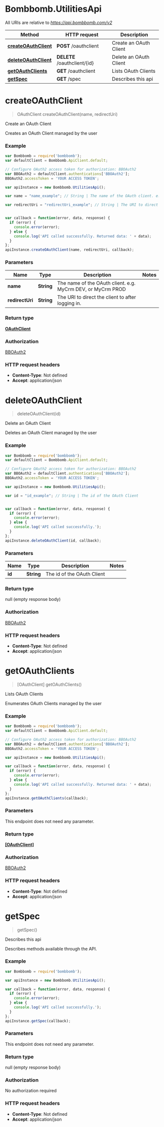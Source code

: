 # Bombbomb.UtilitiesApi

All URIs are relative to *https://api.bombbomb.com/v2*

Method | HTTP request | Description
------------- | ------------- | -------------
[**createOAuthClient**](UtilitiesApi.md#createOAuthClient) | **POST** /oauthclient | Create an OAuth Client
[**deleteOAuthClient**](UtilitiesApi.md#deleteOAuthClient) | **DELETE** /oauthclient/{id} | Delete an OAuth Client
[**getOAuthClients**](UtilitiesApi.md#getOAuthClients) | **GET** /oauthclient | Lists OAuth Clients
[**getSpec**](UtilitiesApi.md#getSpec) | **GET** /spec | Describes this api


<a name="createOAuthClient"></a>
# **createOAuthClient**
> OAuthClient createOAuthClient(name, redirectUri)

Create an OAuth Client

Creates an OAuth Client managed by the user

### Example
```javascript
var Bombbomb = require('bombbomb');
var defaultClient = Bombbomb.ApiClient.default;

// Configure OAuth2 access token for authorization: BBOAuth2
var BBOAuth2 = defaultClient.authentications['BBOAuth2'];
BBOAuth2.accessToken = 'YOUR ACCESS TOKEN';

var apiInstance = new Bombbomb.UtilitiesApi();

var name = "name_example"; // String | The name of the OAuth client. e.g. MyCrm DEV, or MyCrm PROD

var redirectUri = "redirectUri_example"; // String | The URI to direct the client to after logging in.


var callback = function(error, data, response) {
  if (error) {
    console.error(error);
  } else {
    console.log('API called successfully. Returned data: ' + data);
  }
};
apiInstance.createOAuthClient(name, redirectUri, callback);
```

### Parameters

Name | Type | Description  | Notes
------------- | ------------- | ------------- | -------------
 **name** | **String**| The name of the OAuth client. e.g. MyCrm DEV, or MyCrm PROD | 
 **redirectUri** | **String**| The URI to direct the client to after logging in. | 

### Return type

[**OAuthClient**](OAuthClient.md)

### Authorization

[BBOAuth2](../README.md#BBOAuth2)

### HTTP request headers

 - **Content-Type**: Not defined
 - **Accept**: application/json

<a name="deleteOAuthClient"></a>
# **deleteOAuthClient**
> deleteOAuthClient(id)

Delete an OAuth Client

Deletes an OAuth Client managed by the user

### Example
```javascript
var Bombbomb = require('bombbomb');
var defaultClient = Bombbomb.ApiClient.default;

// Configure OAuth2 access token for authorization: BBOAuth2
var BBOAuth2 = defaultClient.authentications['BBOAuth2'];
BBOAuth2.accessToken = 'YOUR ACCESS TOKEN';

var apiInstance = new Bombbomb.UtilitiesApi();

var id = "id_example"; // String | The id of the OAuth Client


var callback = function(error, data, response) {
  if (error) {
    console.error(error);
  } else {
    console.log('API called successfully.');
  }
};
apiInstance.deleteOAuthClient(id, callback);
```

### Parameters

Name | Type | Description  | Notes
------------- | ------------- | ------------- | -------------
 **id** | **String**| The id of the OAuth Client | 

### Return type

null (empty response body)

### Authorization

[BBOAuth2](../README.md#BBOAuth2)

### HTTP request headers

 - **Content-Type**: Not defined
 - **Accept**: application/json

<a name="getOAuthClients"></a>
# **getOAuthClients**
> [OAuthClient] getOAuthClients()

Lists OAuth Clients

Enumerates OAuth Clients managed by the user

### Example
```javascript
var Bombbomb = require('bombbomb');
var defaultClient = Bombbomb.ApiClient.default;

// Configure OAuth2 access token for authorization: BBOAuth2
var BBOAuth2 = defaultClient.authentications['BBOAuth2'];
BBOAuth2.accessToken = 'YOUR ACCESS TOKEN';

var apiInstance = new Bombbomb.UtilitiesApi();

var callback = function(error, data, response) {
  if (error) {
    console.error(error);
  } else {
    console.log('API called successfully. Returned data: ' + data);
  }
};
apiInstance.getOAuthClients(callback);
```

### Parameters
This endpoint does not need any parameter.

### Return type

[**[OAuthClient]**](OAuthClient.md)

### Authorization

[BBOAuth2](../README.md#BBOAuth2)

### HTTP request headers

 - **Content-Type**: Not defined
 - **Accept**: application/json

<a name="getSpec"></a>
# **getSpec**
> getSpec()

Describes this api

Describes methods available through the API.

### Example
```javascript
var Bombbomb = require('bombbomb');

var apiInstance = new Bombbomb.UtilitiesApi();

var callback = function(error, data, response) {
  if (error) {
    console.error(error);
  } else {
    console.log('API called successfully.');
  }
};
apiInstance.getSpec(callback);
```

### Parameters
This endpoint does not need any parameter.

### Return type

null (empty response body)

### Authorization

No authorization required

### HTTP request headers

 - **Content-Type**: Not defined
 - **Accept**: application/json

